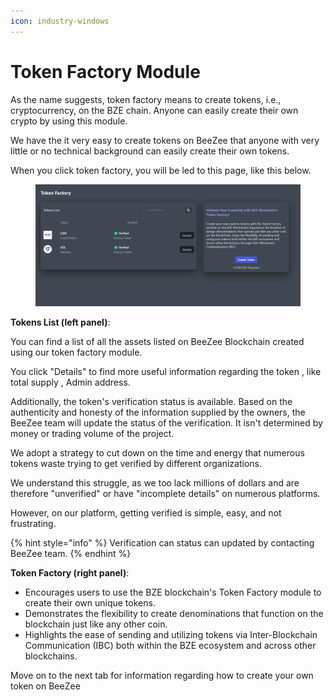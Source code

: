 ```yaml
---
icon: industry-windows
---
```


# Token Factory Module

As the name suggests, token factory means to create tokens, i.e., cryptocurrency, on the BZE chain. Anyone can easily create their own crypto by using this module.&#x20;

We have the it very easy to create tokens on BeeZee that anyone with very little or no technical background can easily create their own tokens.

When you click token factory, you will be led to this page, like this below.

<figure><img src="../../.gitbook/assets/image (7).png" alt="" width="563"><figcaption></figcaption></figure>

**Tokens List (left panel)**:

You can find a list of all the assets listed on BeeZee Blockchain created using our token factory module.&#x20;

You click "Details" to find more useful information regarding the token , like total supply , Admin address.

Additionally, the token's verification status is available. Based on the authenticity and honesty of the information supplied by the owners, the BeeZee team will update the status of the verification. It isn't determined by money or trading volume of the project.&#x20;

We adopt a strategy to cut down on the time and energy that numerous tokens waste trying to get verified by different organizations.&#x20;

We understand this struggle, as we too lack millions of dollars and are therefore "unverified" or have "incomplete details" on numerous platforms.&#x20;

However, on our platform, getting verified is simple, easy, and not frustrating.

{% hint style="info" %}
Verification can status can updated by contacting BeeZee team.
{% endhint %}

**Token Factory (right panel)**:

* Encourages users to use the BZE blockchain's Token Factory module to create their own unique tokens.&#x20;
* Demonstrates the flexibility to create denominations that function on the blockchain just like any other coin.
* Highlights the ease of sending and utilizing tokens via Inter-Blockchain Communication (IBC) both within the BZE ecosystem and across other blockchains.

&#x20;         Move on to the next tab for information regarding how to create your own token on BeeZee

